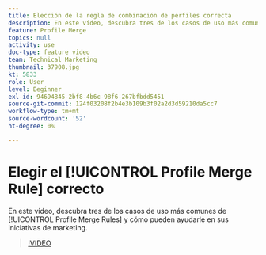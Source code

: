 ```yaml
---
title: Elección de la regla de combinación de perfiles correcta
description: En este vídeo, descubra tres de los casos de uso más comunes de las reglas de combinación de perfiles y cómo pueden ayudarle en sus iniciativas de marketing.
feature: Profile Merge
topics: null
activity: use
doc-type: feature video
team: Technical Marketing
thumbnail: 37908.jpg
kt: 5833
role: User
level: Beginner
exl-id: 94694845-2bf8-4b6c-98f6-267bfbdd5451
source-git-commit: 124f03208f2b4e3b109b3f02a2d3d59210da5cc7
workflow-type: tm+mt
source-wordcount: '52'
ht-degree: 0%

---
```


# Elegir el [!UICONTROL Profile Merge Rule] correcto

En este vídeo, descubra tres de los casos de uso más comunes de [!UICONTROL Profile Merge Rules] y cómo pueden ayudarle en sus iniciativas de marketing.

>[!VIDEO](https://video.tv.adobe.com/v/326869/?quality=12&learn=on&captions=spa)
